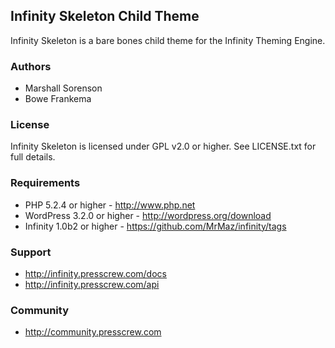 ## Infinity Skeleton Child Theme

Infinity Skeleton is a bare bones child theme for the Infinity Theming Engine.

### Authors

* Marshall Sorenson
* Bowe Frankema

### License

Infinity Skeleton is licensed under GPL v2.0 or higher.
See LICENSE.txt for full details.

### Requirements

* PHP 5.2.4 or higher - http://www.php.net
* WordPress 3.2.0 or higher - http://wordpress.org/download
* Infinity 1.0b2 or higher - https://github.com/MrMaz/infinity/tags

### Support

* http://infinity.presscrew.com/docs
* http://infinity.presscrew.com/api

### Community

* http://community.presscrew.com
